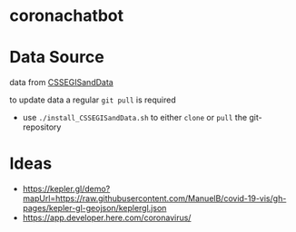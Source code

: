 # coronachatbot


# Data Source 
data from [CSSEGISandData](https://github.com/CSSEGISandData/COVID-19)

to update data a regular `git pull` is required 
- use `./install_CSSEGISandData.sh` to either `clone` or `pull` the git-repository


# Ideas
- https://kepler.gl/demo?mapUrl=https://raw.githubusercontent.com/ManuelB/covid-19-vis/gh-pages/kepler-gl-geojson/keplergl.json
- https://app.developer.here.com/coronavirus/
